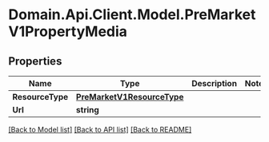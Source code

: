 # Domain.Api.Client.Model.PreMarketV1PropertyMedia
## Properties

Name | Type | Description | Notes
------------ | ------------- | ------------- | -------------
**ResourceType** | [**PreMarketV1ResourceType**](PreMarketV1ResourceType.md) |  | 
**Url** | **string** |  | 

[[Back to Model list]](../README.md#documentation-for-models) [[Back to API list]](../README.md#documentation-for-api-endpoints) [[Back to README]](../README.md)

